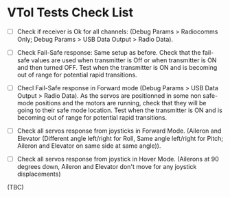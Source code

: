 # VTol Tests Check List

- [ ] Check if receiver is Ok for all channels: (Debug Params > Radiocomms Only; Debug Params > USB Data Output > Radio Data).
- [ ] Check Fail-Safe response: Same setup as before. Check that the fail-safe values are used when transmitter is Off or when transmitter is ON and then turned OFF. Test when the transmitter is ON and is becoming out of range for potential rapid transitions.
- [ ] Checl Fail-Safe response in Forward mode (Debug Params > USB Data Output > Radio Data). As the servos are positionned in some non safe-mode positions and the motors are running, check that they will be going to their safe mode location. Test when the transmitter is ON and is becoming out of range for potential rapid transitions.
- [ ] Check all servos response from joysticks in Forward Mode. (Aileron and Elevator (Different angle left/right for Roll, Same angle left/right for Pitch; Aileron and Elevator on same side at same angle)).
- [ ] Check all servos response from joystick in Hover Mode. (Ailerons at 90 degrees down, Aileron and Elevator don't move for any joystick displacements)


(TBC)